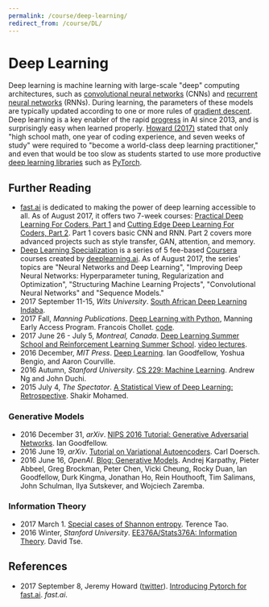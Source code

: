 ```yaml
---
permalink: /course/deep-learning/
redirect_from: /course/DL/
---
```

# Deep Learning

Deep learning is machine learning with large-scale "deep" computing architectures, such as [convolutional neural networks](http://realai.org/course/deep-learning/convolutional-neural-network/) (CNNs) and [recurrent neural networks](http://realai.org/course/deep-learning/recurrent-neural-network/) (RNNs). During learning, the parameters of these models are typically updated according to one or more rules of [gradient descent](http://realai.org/course/deep-learning/gradient-descent/). Deep learning is a key enabler of the rapid [progress](http://realai.org/progress/) in AI since 2013, and is surprisingly easy when learned properly. [Howard (2017)](http://www.fast.ai/2017/09/08/introducing-pytorch-for-fastai/) stated that only "high school math, one year of coding experience, and seven weeks of study" were required to "become a world-class deep learning practitioner," and even that would be too slow as students started to use more productive [deep learning libraries](http://realai.org/course/deep-learning/libraries/) such as [PyTorch](http://pytorch.org/).

## Further Reading

* [fast.ai](http://www.fast.ai/) is dedicated to making the power of deep learning accessible to all. As of August 2017, it offers two 7-week courses: [Practical Deep Learning For Coders, Part 1](http://course.fast.ai/) and [Cutting Edge Deep Learning For Coders, Part 2](http://course.fast.ai/part2.html). Part 1 covers basic CNN and RNN. Part 2 covers more advanced projects such as style transfer, GAN, attention, and memory.
* [Deep Learning Specialization](https://www.coursera.org/specializations/deep-learning) is a series of 5 fee-based [Coursera](https://www.coursera.org/) courses created by [deeplearning.ai](https://www.deeplearning.ai/). As of August 2017, the series' topics are "Neural Networks and Deep Learning", "Improving Deep Neural Networks: Hyperparameter tuning, Regularization and Optimization", "Structuring Machine Learning Projects", "Convolutional Neural Networks" and "Sequence Models."
* 2017 September 11-15, *Wits University*. [South African Deep Learning Indaba](http://www.deeplearningindaba.com/).
* 2017 Fall, *Manning Publications*. [Deep Learning with Python](https://www.manning.com/books/deep-learning-with-python), Manning Early Access Program. Francois Chollet. [code](https://github.com/fchollet/deep-learning-with-python-notebooks).
* 2017 June 26 - July 5, *Montreal, Canada*. [Deep Learning Summer School and Reinforcement Learning Summer School](https://mila.umontreal.ca/en/cours/deep-learning-summer-school-2017/). [video lectures](http://videolectures.net/deeplearning2017_montreal/).
* 2016 December, *MIT Press*. [Deep Learning](http://www.deeplearningbook.org/). Ian Goodfellow, Yoshua Bengio, and Aaron Courville.
* 2016 Autumn, *Stanford University*. [CS 229: Machine Learning](http://cs229.stanford.edu/). Andrew Ng and John Duchi.
* 2015 July 4, *The Spectator*. [A Statistical View of Deep Learning: Retrospective](http://blog.shakirm.com/2015/07/a-statistical-view-of-deep-learning-retrospective/). Shakir Mohamed.

### Generative Models

* 2016 December 31, *arXiv*. [NIPS 2016 Tutorial: Generative Adversarial Networks](https://arxiv.org/abs/1701.00160). Ian Goodfellow.
* 2016 June 19, *arXiv*. [Tutorial on Variational Autoencoders](https://arxiv.org/abs/1606.05908). Carl Doersch.
* 2016 June 16, *OpenAI*. [Blog: Generative Models](https://openai.com/blog/generative-models/). Andrej Karpathy, Pieter Abbeel, Greg Brockman, Peter Chen, Vicki Cheung, Rocky Duan, Ian Goodfellow, Durk Kingma, Jonathan Ho, Rein Houthooft, Tim Salimans, John Schulman, Ilya Sutskever, and Wojciech Zaremba.

### Information Theory

* 2017 March 1. [Special cases of Shannon entropy](https://terrytao.wordpress.com/2017/03/01/special-cases-of-shannon-entropy/). Terence Tao.
* 2016 Winter, *Stanford University*. [EE376A/Stats376A: Information Theory](http://web.stanford.edu/class/ee376a/). David Tse.

## References

* 2017 September 8, Jeremy Howard ([twitter](https://twitter.com/jeremyphoward)). [Introducing Pytorch for fast.ai](http://www.fast.ai/2017/09/08/introducing-pytorch-for-fastai/). *fast.ai*.

